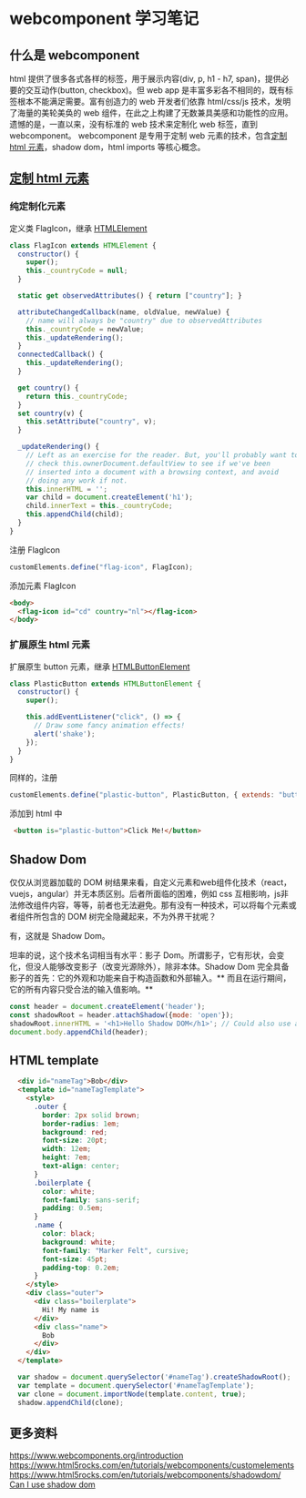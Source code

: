 # webcomponent 学习笔记
## 什么是 webcomponent
html 提供了很多各式各样的标签，用于展示内容(div, p, h1 - h7, span)，提供必要的交互动作(button, checkbox)。但 web app 是丰富多彩各不相同的，既有标签根本不能满足需要。富有创造力的 web 开发者们依靠 html/css/js 技术，发明了海量的美轮美奂的 web 组件，在此之上构建了无数兼具美感和功能性的应用。遗憾的是，一直以来，没有标准的 web 技术来定制化 web 标签，直到 webcomponent。 webcomponent 是专用于定制 web 元素的技术，包含[定制 html 元素](http://w3c.github.io/webcomponents/spec/custom/)，shadow dom，html imports 等核心概念。

## [定制 html 元素](http://w3c.github.io/webcomponents/spec/custom/)

### 纯定制化元素
定义类 FlagIcon，继承 [HTMLElement](https://html.spec.whatwg.org/multipage/dom.html#htmlelement)
```javascript
class FlagIcon extends HTMLElement {
  constructor() {
    super();
    this._countryCode = null;
  }

  static get observedAttributes() { return ["country"]; }

  attributeChangedCallback(name, oldValue, newValue) {
    // name will always be "country" due to observedAttributes
    this._countryCode = newValue;
    this._updateRendering();
  }
  connectedCallback() {
    this._updateRendering();
  }

  get country() {
    return this._countryCode;
  }
  set country(v) {
    this.setAttribute("country", v);
  }

  _updateRendering() {
    // Left as an exercise for the reader. But, you'll probably want to
    // check this.ownerDocument.defaultView to see if we've been
    // inserted into a document with a browsing context, and avoid
    // doing any work if not.
    this.innerHTML = '';
    var child = document.createElement('h1');
    child.innerText = this._countryCode;
    this.appendChild(child);
  }
}

```
注册 FlagIcon
``` javascript
customElements.define("flag-icon", FlagIcon);
```
添加元素 FlagIcon
``` html
<body>
  <flag-icon id="cd" country="nl"></flag-icon>
</body>
```

### 扩展原生 html 元素
扩展原生 button 元素，继承 [HTMLButtonElement](https://html.spec.whatwg.org/multipage/forms.html#htmlbuttonelement)
```javascript
class PlasticButton extends HTMLButtonElement {
  constructor() {
    super();

    this.addEventListener("click", () => {
      // Draw some fancy animation effects!
      alert('shake');
    });
  }
}
```
同样的，注册
```javascript
customElements.define("plastic-button", PlasticButton, { extends: "button" });
```
添加到 html 中
```html
 <button is="plastic-button">Click Me!</button>
```

## Shadow Dom
仅仅从浏览器加载的 DOM 树结果来看，自定义元素和web组件化技术（react，vuejs，angular）并无本质区别。后者所面临的困难，例如 css 互相影响，js非法修改组件内容，等等，前者也无法避免。那有没有一种技术，可以将每个元素或者组件所包含的 DOM 树完全隐藏起来，不为外界干扰呢？

有，这就是 Shadow Dom。

坦率的说，这个技术名词相当有水平：影子 Dom。所谓影子，它有形状，会变化，但没人能够改变影子（改变光源除外），除非本体。Shadow Dom 完全具备影子的首先：它的外观和功能来自于构造函数和外部输入。** 而且在运行期间，它的所有内容只受合法的输入值影响。**

```javascript
const header = document.createElement('header');
const shadowRoot = header.attachShadow({mode: 'open'});
shadowRoot.innerHTML = '<h1>Hello Shadow DOM</h1>'; // Could also use appendChild().
document.body.appendChild(header);
```

## HTML template

```html
  <div id="nameTag">Bob</div>
  <template id="nameTagTemplate">
    <style>
      .outer {
        border: 2px solid brown;
        border-radius: 1em;
        background: red;
        font-size: 20pt;
        width: 12em;
        height: 7em;
        text-align: center;
      }
      .boilerplate {
        color: white;
        font-family: sans-serif;
        padding: 0.5em;
      }
      .name {
        color: black;
        background: white;
        font-family: "Marker Felt", cursive;
        font-size: 45pt;
        padding-top: 0.2em;
      }
    </style>
    <div class="outer">
      <div class="boilerplate">
        Hi! My name is
      </div>
      <div class="name">
        Bob
      </div>
    </div>
  </template>
```

```javascript
  var shadow = document.querySelector('#nameTag').createShadowRoot();
  var template = document.querySelector('#nameTagTemplate');
  var clone = document.importNode(template.content, true);
  shadow.appendChild(clone);
```
## 更多资料
https://www.webcomponents.org/introduction
https://www.html5rocks.com/en/tutorials/webcomponents/customelements
https://www.html5rocks.com/en/tutorials/webcomponents/shadowdom/
[Can I use shadow dom](https://caniuse.com/#search=shadow)